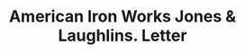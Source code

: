 ---
doi: 10.7916/D8KH20F2
date_other: '1880'
date_other_textual: 1880-1889
form: correspondence
genre:
- Letters (correspondence)
name:
- American Iron Works Jones & Laughlins
object_in_context_url: https://biggert.cul.columbia.edu/items/view/ave_biggert_01461
subject_hierarchical_geographic:
- Pittsburgh, Pennsylvania, United States
subject_name:
- American Iron Works Jones & Laughlins
title: American Iron Works Jones & Laughlins. Letter
sort_title: American Iron Works Jones & Laughlins. Letter
call_number: ave_biggert_01461
coordinates:
- 40.439722222222215,-79.97638888888889
pid: ave_biggert_01461
identifiers: ave_biggert_01461
thumbnail: https://derivativo-1.library.columbia.edu/iiif/2/ldpd:344027/full/!256,256/0/native.jpg
permalink: /biggert/ave_biggert_01461/
layout: iiif-image-page
---